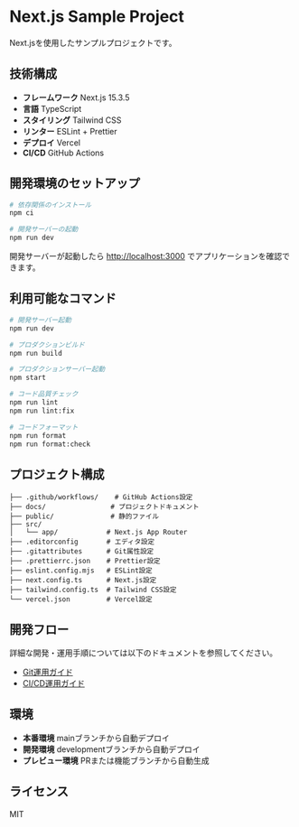 # Next.js Sample Project

Next.jsを使用したサンプルプロジェクトです。

## 技術構成

- **フレームワーク** Next.js 15.3.5
- **言語** TypeScript
- **スタイリング** Tailwind CSS
- **リンター** ESLint + Prettier
- **デプロイ** Vercel
- **CI/CD** GitHub Actions

## 開発環境のセットアップ

```bash
# 依存関係のインストール
npm ci

# 開発サーバーの起動
npm run dev
```

開発サーバーが起動したら [http://localhost:3000](http://localhost:3000) でアプリケーションを確認できます。

## 利用可能なコマンド

```bash
# 開発サーバー起動
npm run dev

# プロダクションビルド
npm run build

# プロダクションサーバー起動
npm start

# コード品質チェック
npm run lint
npm run lint:fix

# コードフォーマット
npm run format
npm run format:check
```

## プロジェクト構成

```text
├── .github/workflows/    # GitHub Actions設定
├── docs/                # プロジェクトドキュメント
├── public/              # 静的ファイル
├── src/
│   └── app/            # Next.js App Router
├── .editorconfig       # エディタ設定
├── .gitattributes      # Git属性設定
├── .prettierrc.json    # Prettier設定
├── eslint.config.mjs   # ESLint設定
├── next.config.ts      # Next.js設定
├── tailwind.config.ts  # Tailwind CSS設定
└── vercel.json         # Vercel設定
```

## 開発フロー

詳細な開発・運用手順については以下のドキュメントを参照してください。

- [Git運用ガイド](./docs/git-workflow.md)
- [CI/CD運用ガイド](./docs/ci-cd-workflow.md)

## 環境

- **本番環境** mainブランチから自動デプロイ
- **開発環境** developmentブランチから自動デプロイ
- **プレビュー環境** PRまたは機能ブランチから自動生成

## ライセンス

MIT
